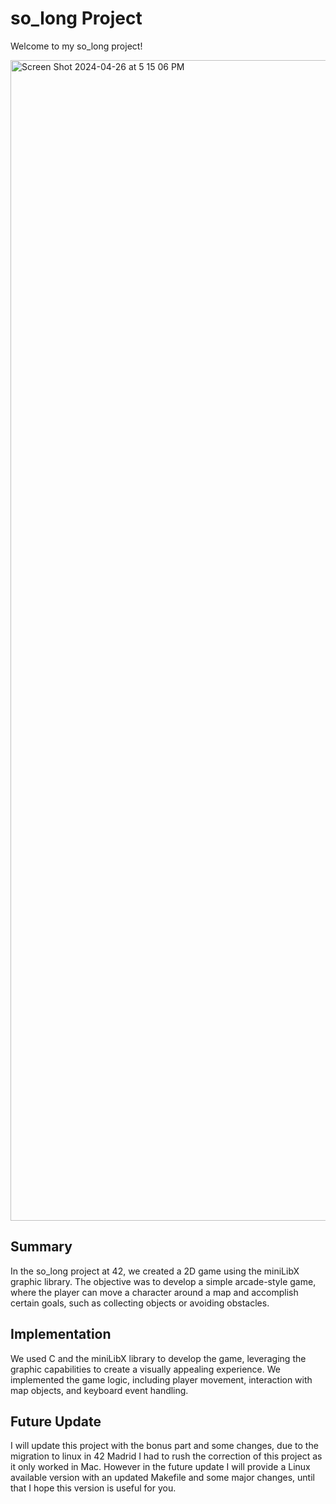 # so_long Project
Welcome to my so_long project!

<img width="1857" alt="Screen Shot 2024-04-26 at 5 15 06 PM" src="https://github.com/jaimeol/so_long/assets/142798095/932b6f55-7de4-4ba0-9e08-0d98407765dd">

## Summary
In the so_long project at 42, we created a 2D game using the miniLibX graphic library. The objective was to develop a simple arcade-style game, where the player can move a character around a map and accomplish certain goals, such as collecting objects or avoiding obstacles.

## Implementation
We used C and the miniLibX library to develop the game, leveraging the graphic capabilities to create a visually appealing experience. We implemented the game logic, including player movement, interaction with map objects, and keyboard event handling.

## Future Update
I will update this project with the bonus part and some changes, due to the migration to linux in 42 Madrid I had to rush the correction of this project as it only worked in Mac. However in the future update I will provide a Linux available version with an updated Makefile and some major changes, until that I hope this version is useful for you.
